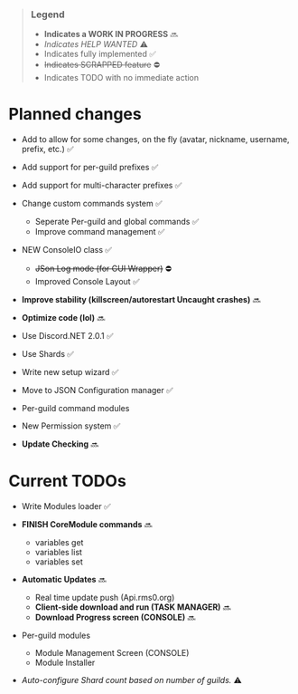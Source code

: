 >### Legend
>* **Indicates a WORK IN PROGRESS** 🔜
>* *Indicates HELP WANTED* ⚠
>* Indicates fully implemented ✅
>* ~~Indicates SCRAPPED feature~~ ⛔
>* Indicates TODO with no immediate action
# Planned changes
* Add to allow for some changes, on the fly (avatar, nickname, username, prefix, etc.) ✅
* Add support for per-guild prefixes ✅
* Add support for multi-character prefixes ✅
* Change custom commands system ✅ 
  * Seperate Per-guild and global commands ✅
  * Improve command management ✅
* NEW ConsoleIO class ✅
   * ~~JSon Log mode (for GUI Wrapper)~~ ⛔
   * Improved Console Layout ✅
   
* **Improve stability (killscreen/autorestart Uncaught crashes)** 🔜
* **Optimize code (lol)** 🔜
* Use Discord.NET 2.0.1 ✅
* Use Shards ✅
* Write new setup wizard ✅
* Move to JSON Configuration manager ✅
* Per-guild command modules
* New Permission system ✅
* **Update Checking** 🔜

# Current TODOs
* Write Modules loader ✅
* **FINISH CoreModule commands** 🔜
   * variables get
   * variables list
   * variables set
   
* **Automatic Updates** 🔜
   * Real time update push (Api.rms0.org)
   * **Client-side download and run (TASK MANAGER)** 🔜
   * **Download Progress screen (CONSOLE)** 🔜
   
* Per-guild modules
   * Module Management Screen (CONSOLE)
   * Module Installer
   
* *Auto-configure Shard count based on number of guilds.* ⚠

